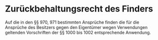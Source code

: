 # Zurückbehaltungsrecht des Finders

Auf die in den §§ 970, 971 bestimmten Ansprüche finden die für die Ansprüche des Besitzers gegen den Eigentümer wegen Verwendungen geltenden Vorschriften der §§ 1000 bis 1002 entsprechende Anwendung.